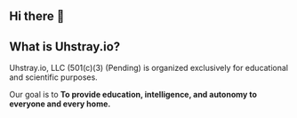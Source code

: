 ## Hi there 👋
## What is Uhstray.io?

Uhstray.io, LLC (501(c)(3) (Pending) is organized exclusively for educational and scientific purposes.

Our goal is to **To provide education, intelligence, and autonomy to everyone and every home.**
<!--

**Here are some ideas to get you started:**

🙋‍♀️ A short introduction - what is your organization all about?
🌈 Contribution guidelines - how can the community get involved?
## 👩‍💻 Useful resources -  Resources
- [See docs from our latest work](https://www.uhstray.io/en/docs)
- [Check out our projects](https://www.uhstray.io/en/projects)
- [See our community resources](https://www.uhstray.io/en/community)
🍿 Fun facts - what does your team eat for breakfast?
🧙 Remember, you can do mighty things with the power of [Markdown](https://docs.github.com/github/writing-on-github/getting-started-with-writing-and-formatting-on-github/basic-writing-and-formatting-syntax)
-->






